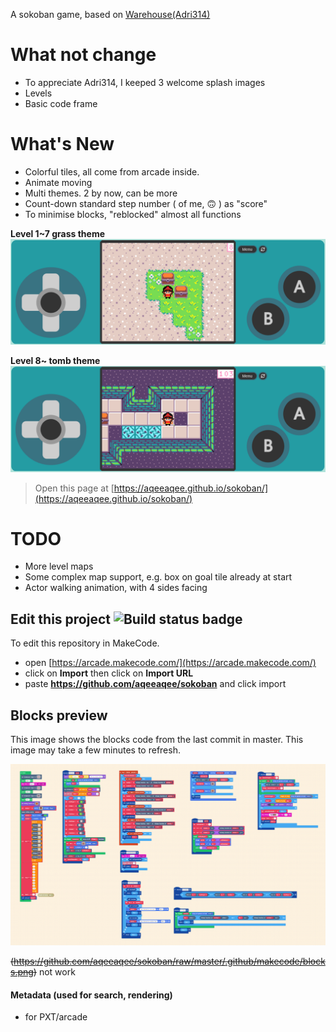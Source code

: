  
A sokoban game, based on [Warehouse(Adri314)](https://arcade.makecode.com/96809-62283-14224-22183)

# What not change
- To appreciate Adri314, I keeped 3 welcome splash images
- Levels
- Basic code frame

# What's New
- Colorful tiles, all come from arcade inside.
- Animate moving
- Multi themes. 2 by now, can be more
- Count-down standard step number ( of me, 🙃 ) as "score"
- To minimise blocks, "reblocked" almost all functions

**Level 1~7 grass theme**
![1~7 grass theme](https://github.com/AqeeAqee/sokoban/blob/master/screenshot_Sokoban_GrassTheme.png)

**Level 8~ tomb theme**
![8~ tomb theme](https://github.com/AqeeAqee/sokoban/blob/master/screenshot_Sokoban_TombTheme.png)
> Open this page at [https://aqeeaqee.github.io/sokoban/](https://aqeeaqee.github.io/sokoban/)

# TODO
- More level maps
- Some complex map support, e.g. box on goal tile already at start
- Actor walking animation, with 4 sides facing


## Edit this project ![Build status badge](https://github.com/aqeeaqee/sokoban/workflows/MakeCode/badge.svg)

To edit this repository in MakeCode.

* open [https://arcade.makecode.com/](https://arcade.makecode.com/)
* click on **Import** then click on **Import URL**
* paste **https://github.com/aqeeaqee/sokoban** and click import

## Blocks preview

This image shows the blocks code from the last commit in master.
This image may take a few minutes to refresh.

![A rendered view of the blocks](https://github.com/AqeeAqee/sokoban/blob/master/arcade-Sokoban-blocks.png)

~~(https://github.com/aqeeaqee/sokoban/raw/master/.github/makecode/blocks.png)~~ not work

#### Metadata (used for search, rendering)

* for PXT/arcade
<script src="https://makecode.com/gh-pages-embed.js"></script><script>makeCodeRender("{{ site.makecode.home_url }}", "{{ site.github.owner_name }}/{{ site.github.repository_name }}");</script>
